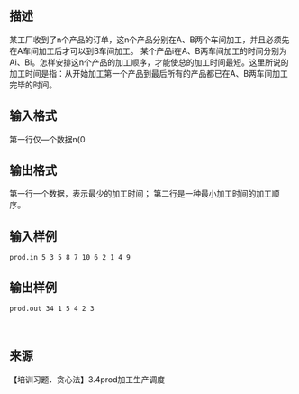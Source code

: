 ## 描述

某工厂收到了n个产品的订单，这n个产品分别在A、B两个车间加工，并且必须先在A车间加工后才可以到B车间加工。 某个产品i在A、B两车间加工的时间分别为Ai、Bi。怎样安排这n个产品的加工顺序，才能使总的加工时间最短。这里所说的加工时间是指：从开始加工第一个产品到最后所有的产品都已在A、B两车间加工完毕的时间。

## 输入格式

第一行仅—个数据n(0

## 输出格式

第一行一个数据，表示最少的加工时间； 第二行是一种最小加工时间的加工顺序。

## 输入样例

```plaintext
prod.in 5 3 5 8 7 10 6 2 1 4 9 
```

## 输出样例

```plaintext
prod.out 34 1 5 4 2 3 
```



 

## 来源

【培训习题．贪心法】3.4prod加工生产调度

